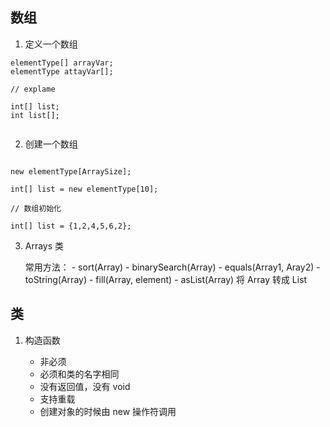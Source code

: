 ## 数组

1. 定义一个数组

```
elementType[] arrayVar;
elementType attayVar[];

// explame

int[] list;
int list[];


```

2. 创建一个数组

```

new elementType[ArraySize];

int[] list = new elementType[10];

// 数组初始化

int[] list = {1,2,4,5,6,2};

```


3. Arrays 类

    常用方法：
        - sort(Array)
        - binarySearch(Array)
        - equals(Array1, Aray2)
        - toString(Array)
        - fill(Array, element)
        - asList(Array) 将 Array 转成 List



## 类

1. 构造函数

    - 非必须
    - 必须和类的名字相同
    - 没有返回值，没有 void
    - 支持重载
    - 创建对象的时候由 new 操作符调用